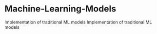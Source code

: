 # Machine-Learning-Models
Implementation of traditional ML models
Implementation of traditional ML models
